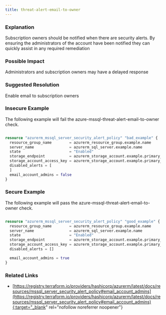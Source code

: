 ```yaml
---
title: threat-alert-email-to-owner
---
```


### Explanation

Subscription owners should be notified when there are security alerts. By ensuring the administrators of the account have been notified they can quickly assist in any required remediation

### Possible Impact
Administrators and subscription owners may have a delayed response

### Suggested Resolution
Enable email to subscription owners


### Insecure Example

The following example will fail the azure-mssql-threat-alert-email-to-owner check.

```terraform

resource "azurerm_mssql_server_security_alert_policy" "bad_example" {
  resource_group_name        = azurerm_resource_group.example.name
  server_name                = azurerm_sql_server.example.name
  state                      = "Enabled"
  storage_endpoint           = azurerm_storage_account.example.primary_blob_endpoint
  storage_account_access_key = azurerm_storage_account.example.primary_access_key
  disabled_alerts = [
  ]
  email_account_admins = false
}

```



### Secure Example

The following example will pass the azure-mssql-threat-alert-email-to-owner check.

```terraform

resource "azurerm_mssql_server_security_alert_policy" "good_example" {
  resource_group_name        = azurerm_resource_group.example.name
  server_name                = azurerm_sql_server.example.name
  state                      = "Enabled"
  storage_endpoint           = azurerm_storage_account.example.primary_blob_endpoint
  storage_account_access_key = azurerm_storage_account.example.primary_access_key
  disabled_alerts = []

  email_account_admins = true
}

```




### Related Links


- [https://registry.terraform.io/providers/hashicorp/azurerm/latest/docs/resources/mssql_server_security_alert_policy#email_account_admins](https://registry.terraform.io/providers/hashicorp/azurerm/latest/docs/resources/mssql_server_security_alert_policy#email_account_admins){:target="_blank" rel="nofollow noreferrer noopener"}


